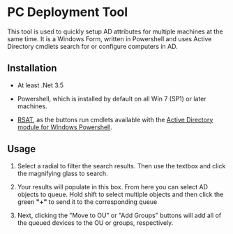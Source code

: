 # PC Deployment Tool

This tool is used to quickly setup AD attributes for multiple machines at the same time. It is a Windows Form, written in Powershell and uses Active Directory cmdlets search for or configure computers in AD.

## Installation

* At least .Net 3.5

* Powershell, which is installed by default on all Win 7 (SP1) or later machines.

* [RSAT](https://support.microsoft.com/en-us/help/2693643/remote-server-administration-tools-rsat-for-windows-operating-systems), as the buttons run cmdlets available with the [Active Directory module for Windows Powershell](https://docs.microsoft.com/en-us/powershell/module/addsadministration/?view=win10-ps).

## Usage

1. Select a radial to filter the search results. Then use the textbox and click the magnifying glass to search.

2. Your results will populate in this box. From here you can select AD objects to queue. Hold shift to select multiple objects and then click the green **"+"** to send it to the corresponding queue

3. Next, clicking the "Move to OU" or "Add Groups" buttons will add all of the queued devices to the OU or groups, respectively.
